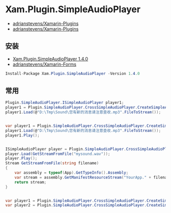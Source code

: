 # Xam.Plugin.SimpleAudioPlayer

- [adrianstevens/Xamarin-Plugins](https://github.com/adrianstevens/Xamarin-Plugins)
- [adrianstevens/Xamarin-Plugins](https://github.com/adrianstevens/Xamarin-Plugins/tree/master/SimpleAudioPlayer)

## 安装

- [Xam.Plugin.SimpleAudioPlayer 1.4.0](https://www.nuget.org/packages/Xam.Plugin.SimpleAudioPlayer)
- [adrianstevens/Xamarin-Forms](https://github.com/adrianstevens/Xamarin-Forms/tree/master/DrumPad2)

```c#
Install-Package Xam.Plugin.SimpleAudioPlayer -Version 1.4.0
```

## 常用

```c#
Plugin.SimpleAudioPlayer.ISimpleAudioPlayer player1;
player1 = Plugin.SimpleAudioPlayer.CrossSimpleAudioPlayer.CreateSimpleAudioPlayer();
player1.Load(@"D:\Tmp\Sound\您有新的消息请注意查收.mp3".FileToStream());


var player1 = Plugin.SimpleAudioPlayer.CrossSimpleAudioPlayer.CreateSimpleAudioPlayer();
player1.Load(@"D:\Tmp\Sound\您有新的消息请注意查收.mp3".FileToStream());
player1.Play();


ISimpleAudioPlayer player = Plugin.SimpleAudioPlayer.CrossSimpleAudioPlayer.Current;
player.Load(GetStreamFromFile("mysound.wav"));
player.Play();
Stream GetStreamFromFile(string filename)
{
    var assembly = typeof(App).GetTypeInfo().Assembly;
    var stream = assembly.GetManifestResourceStream("YourApp." + filename);
    return stream;
}


var player1 = Plugin.SimpleAudioPlayer.CrossSimpleAudioPlayer.CreateSimpleAudioPlayer();
var player2 = Plugin.SimpleAudioPlayer.CrossSimpleAudioPlayer.CreateSimpleAudioPlayer();
```
